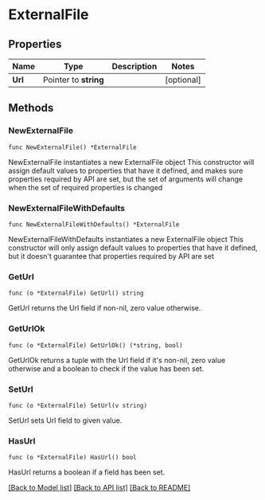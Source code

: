 # ExternalFile

## Properties

Name | Type | Description | Notes
------------ | ------------- | ------------- | -------------
**Url** | Pointer to **string** |  | [optional] 

## Methods

### NewExternalFile

`func NewExternalFile() *ExternalFile`

NewExternalFile instantiates a new ExternalFile object
This constructor will assign default values to properties that have it defined,
and makes sure properties required by API are set, but the set of arguments
will change when the set of required properties is changed

### NewExternalFileWithDefaults

`func NewExternalFileWithDefaults() *ExternalFile`

NewExternalFileWithDefaults instantiates a new ExternalFile object
This constructor will only assign default values to properties that have it defined,
but it doesn't guarantee that properties required by API are set

### GetUrl

`func (o *ExternalFile) GetUrl() string`

GetUrl returns the Url field if non-nil, zero value otherwise.

### GetUrlOk

`func (o *ExternalFile) GetUrlOk() (*string, bool)`

GetUrlOk returns a tuple with the Url field if it's non-nil, zero value otherwise
and a boolean to check if the value has been set.

### SetUrl

`func (o *ExternalFile) SetUrl(v string)`

SetUrl sets Url field to given value.

### HasUrl

`func (o *ExternalFile) HasUrl() bool`

HasUrl returns a boolean if a field has been set.


[[Back to Model list]](../README.md#documentation-for-models) [[Back to API list]](../README.md#documentation-for-api-endpoints) [[Back to README]](../README.md)


